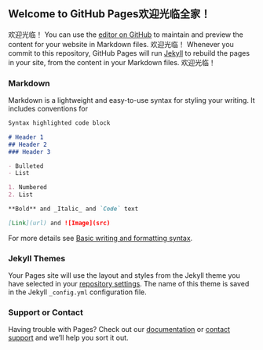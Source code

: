 ## Welcome to GitHub Pages欢迎光临全家！
欢迎光临！
You can use the [editor on GitHub](https://github.com/lianZhangAlin/test/edit/gh-pages/index.md) to maintain and preview the content for your website in Markdown files.
欢迎光临！
Whenever you commit to this repository, GitHub Pages will run [Jekyll](https://jekyllrb.com/) to rebuild the pages in your site, from the content in your Markdown files.
欢迎光临！
### Markdown

Markdown is a lightweight and easy-to-use syntax for styling your writing. It includes conventions for

```markdown
Syntax highlighted code block

# Header 1
## Header 2
### Header 3

- Bulleted
- List

1. Numbered
2. List

**Bold** and _Italic_ and `Code` text

[Link](url) and ![Image](src)
```

For more details see [Basic writing and formatting syntax](https://docs.github.com/en/github/writing-on-github/getting-started-with-writing-and-formatting-on-github/basic-writing-and-formatting-syntax).

### Jekyll Themes

Your Pages site will use the layout and styles from the Jekyll theme you have selected in your [repository settings](https://github.com/lianZhangAlin/test/settings/pages). The name of this theme is saved in the Jekyll `_config.yml` configuration file.

### Support or Contact

Having trouble with Pages? Check out our [documentation](https://docs.github.com/categories/github-pages-basics/) or [contact support](https://support.github.com/contact) and we’ll help you sort it out.
